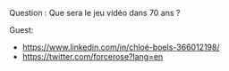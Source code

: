 Question : Que sera le jeu vidéo dans 70 ans ?

Guest:
 - https://www.linkedin.com/in/chloé-boels-366012198/
 - https://twitter.com/forcerose?lang=en


